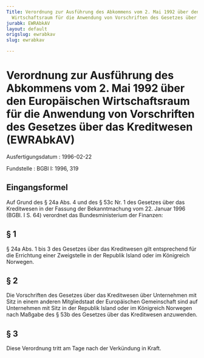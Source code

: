 ```yaml
---
Title: Verordnung zur Ausführung des Abkommens vom 2. Mai 1992 über den Europäischen
  Wirtschaftsraum für die Anwendung von Vorschriften des Gesetzes über das Kreditwesen
jurabk: EWRAbkAV
layout: default
origslug: ewrabkav
slug: ewrabkav

---
```


# Verordnung zur Ausführung des Abkommens vom 2. Mai 1992 über den Europäischen Wirtschaftsraum für die Anwendung von Vorschriften des Gesetzes über das Kreditwesen (EWRAbkAV)

Ausfertigungsdatum
:   1996-02-22

Fundstelle
:   BGBl I: 1996, 319



## Eingangsformel

Auf Grund des § 24a Abs. 4 und des § 53c Nr. 1 des Gesetzes über das Kreditwesen in der Fassung der Bekanntmachung vom 22. Januar 1996 (BGBl. I S. 64) verordnet das Bundesministerium der Finanzen:


## § 1

§ 24a Abs. 1 bis 3 des Gesetzes über das Kreditwesen gilt entsprechend für die Errichtung einer Zweigstelle in der Republik Island oder im Königreich Norwegen.


## § 2

Die Vorschriften des Gesetzes über das Kreditwesen über Unternehmen mit Sitz in einem anderen Mitgliedstaat der Europäischen Gemeinschaft sind auf Unternehmen mit Sitz in der Republik Island oder im Königreich Norwegen nach Maßgabe des § 53b des Gesetzes über das Kreditwesen anzuwenden.


## § 3

Diese Verordnung tritt am Tage nach der Verkündung in Kraft.

